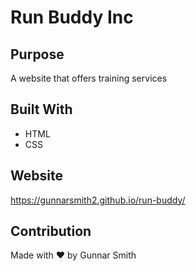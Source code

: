 # Run Buddy Inc
## Purpose 
A website that offers training services
## Built With 
* HTML 
* CSS
## Website 
https://gunnarsmith2.github.io/run-buddy/
## Contribution 
Made with ❤️ by Gunnar Smith
